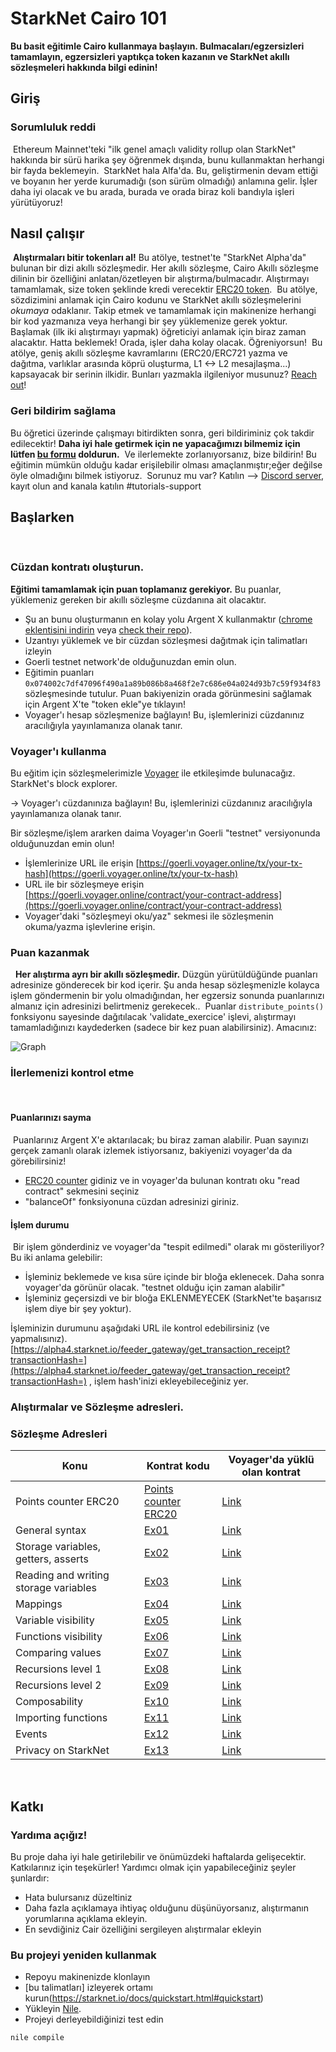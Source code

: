 # StarkNet Cairo 101
**Bu basit eğitimle Cairo kullanmaya başlayın. 
Bulmacaları/egzersizleri tamamlayın, egzersizleri yaptıkça token kazanın ve StarkNet akıllı sözleşmeleri hakkında bilgi edinin!​**
​
  ## Giriş
### Sorumluluk reddi
​
Ethereum Mainnet'teki "ilk genel amaçlı validity rollup olan StarkNet" hakkında bir sürü harika şey öğrenmek dışında, bunu kullanmaktan herhangi bir fayda beklemeyin.
​
StarkNet hala Alfa'da. Bu, geliştirmenin devam ettiği ve boyanın her yerde kurumadığı (son sürüm olmadığı) anlamına gelir. İşler daha iyi olacak ve bu arada, burada ve orada biraz koli bandıyla işleri yürütüyoruz!
​
## Nasıl çalışır
​
**Alıştırmaları bitir tokenları al!**
Bu atölye, testnet'te "StarkNet Alpha'da" bulunan bir dizi akıllı sözleşmedir.
Her akıllı sözleşme, Cairo Akıllı sözleşme dilinin bir özelliğini anlatan/özetleyen bir alıştırma/bulmacadır.
Alıştırmayı tamamlamak, size token şeklinde kredi verecektir [ERC20 token](contracts/token/TDERC20.cairo).
​
Bu atölye, sözdizimini anlamak için Cairo kodunu ve StarkNet akıllı sözleşmelerini *okumaya* odaklanır.
Takip etmek ve tamamlamak için makinenize herhangi bir kod yazmanıza veya herhangi bir şey yüklemenize gerek yoktur.
​
Başlamak (ilk iki alıştırmayı yapmak) öğreticiyi anlamak için biraz zaman alacaktır. Hatta beklemek! Orada, işler daha kolay olacak. Öğreniyorsun!
​
Bu atölye, geniş akıllı sözleşme kavramlarını (ERC20/ERC721 yazma ve dağıtma, varlıklar arasında köprü oluşturma, L1 <-> L2 mesajlaşma...) kapsayacak bir serinin ilkidir.
Bunları yazmakla ilgileniyor musunuz? [Reach out](https://twitter.com/HenriLieutaud)!
​
### Geri bildirim sağlama
Bu öğretici üzerinde çalışmayı bitirdikten sonra, geri bildiriminiz çok takdir edilecektir!
**Daha iyi hale getirmek için ne yapacağımızı bilmemiz için lütfen [bu formu](https://forms.reform.app/starkware/untitled-form-4/kaes2e) doldurun.** 
​
Ve ilerlemekte zorlanıyorsanız, bize bildirin! Bu eğitimin mümkün olduğu kadar erişilebilir olması amaçlanmıştır;eğer değilse öyle olmadığını bilmek istiyoruz.
​
Sorunuz mu var? Katılın --> [Discord server](https://discord.gg/B7PevJGCCw), kayıt olun and kanala katılın #tutorials-support
​
## Başlarken
​
### Cüzdan kontratı oluşturun.
**Eğitimi tamamlamak için puan toplamanız gerekiyor.** Bu puanlar, yüklemeniz gereken bir akıllı sözleşme cüzdanına ait olacaktır.
-   Şu an bunu oluşturmanın en kolay yolu Argent X kullanmaktır ([chrome eklentisini indirin](https://chrome.google.com/webstore/detail/argent-x-starknet-wallet/dlcobpjiigpikoobohmabehhmhfoodbb/)  veya  [check their repo](https://github.com/argentlabs/argent-x)).
-   Uzantıyı yüklemek ve bir cüzdan sözleşmesi dağıtmak için talimatları izleyin
-   Goerli testnet network'de olduğunuzdan emin olun.
-   Eğitimin puanları `0x074002c7df47096f490a1a89b086b8a468f2e7c686e04a024d93b7c59f934f83` sözleşmesinde tutulur. Puan bakiyenizin orada görünmesini sağlamak için Argent X'te "token ekle"ye tıklayın!
- Voyager'ı hesap sözleşmenize bağlayın! Bu, işlemlerinizi cüzdanınız aracılığıyla yayınlamanıza olanak tanır.
​
### Voyager'ı kullanma
Bu eğitim için sözleşmelerimizle [Voyager](https://goerli.voyager.online/) ile etkileşimde bulunacağız. StarkNet's block explorer. 

-> Voyager'ı cüzdanınıza bağlayın! Bu, işlemlerinizi cüzdanınız aracılığıyla yayınlamanıza olanak tanır.


Bir sözleşme/işlem ararken daima Voyager'ın Goerli "testnet" versiyonunda olduğunuzdan emin olun!
-   İşlemlerinize URL ile erişin [https://goerli.voyager.online/tx/your-tx-hash](https://goerli.voyager.online/tx/your-tx-hash)
-   URL ile bir sözleşmeye erişin  [https://goerli.voyager.online/contract/your-contract-address](https://goerli.voyager.online/contract/your-contract-address)
-   Voyager'daki "sözleşmeyi oku/yaz" sekmesi ile sözleşmenin okuma/yazma işlevlerine erişin.
​
### Puan kazanmak
​
​
**Her alıştırma ayrı bir akıllı sözleşmedir.** Düzgün yürütüldüğünde puanları adresinize gönderecek bir kod içerir. Şu anda hesap sözleşmenizle kolayca işlem göndermenin bir yolu olmadığından, her egzersiz sonunda puanlarınızı almanız için adresinizi belirtmeniz gerekecek..
​
Puanlar `distribute_points()` fonksiyonu sayesinde dağıtılacak 'validate_exercice' işlevi, alıştırmayı tamamladığınızı kaydederken (sadece bir kez puan alabilirsiniz). Amacınız:

![Graph](assets/diagram.png)
​
​
​
### İlerlemenizi kontrol etme
​
#### Puanlarınızı sayma
​
Puanlarınız Argent X'e aktarılacak; bu biraz zaman alabilir. Puan sayınızı gerçek zamanlı olarak izlemek istiyorsanız, bakiyenizi voyager'da da görebilirsiniz!
​
-   [ERC20 counter](https://goerli.voyager.online/contract/0x074002c7df47096f490a1a89b086b8a468f2e7c686e04a024d93b7c59f934f83#readContract) gidiniz ve  in voyager'da bulunan kontratı oku "read contract" sekmesini seçiniz
-   "balanceOf" fonksiyonuna cüzdan adresinizi giriniz.
​
#### İşlem durumu
​
Bir işlem gönderdiniz ve voyager'da "tespit edilmedi" olarak mı gösteriliyor? Bu iki anlama gelebilir:
​
-   İşleminiz beklemede ve kısa süre içinde bir bloğa eklenecek. Daha sonra voyager'da görünür olacak. "testnet olduğu için zaman alabilir"
-   İşleminiz geçersizdi ve bir bloğa EKLENMEYECEK (StarkNet'te başarısız işlem diye bir şey yoktur).
​

İşleminizin durumunu aşağıdaki URL ile kontrol edebilirsiniz (ve yapmalısınız). [https://alpha4.starknet.io/feeder_gateway/get_transaction_receipt?transactionHash=](https://alpha4.starknet.io/feeder_gateway/get_transaction_receipt?transactionHash=)  , işlem hash'inizi ekleyebileceğiniz yer.
​
### Alıştırmalar ve Sözleşme adresleri.
### Sözleşme Adresleri
|Konu|Kontrat kodu|Voyager'da yüklü olan kontrat|
|---|---|---|
|Points counter ERC20|[Points counter ERC20](contracts/token/TDERC20.cairo)|[Link](https://goerli.voyager.online/contract/0x074002c7df47096f490a1a89b086b8a468f2e7c686e04a024d93b7c59f934f83)|
|General syntax|[Ex01](contracts/ex01.cairo)|[Link](https://goerli.voyager.online/contract/0x04b9b3cea3d4b21f7f272a26cf0d54f40348a9d8509f951b217e33d4e9c80af2)|
|Storage variables, getters, asserts|[Ex02](contracts/ex02.cairo)|[Link](https://goerli.voyager.online/contract/0x06511a41c0620d756ff9e3c6b27d5aea2d9b65e162abdec72c4d746c0a1aca05)|
|Reading and writing storage variables|[Ex03](contracts/ex03.cairo)|[Link](https://goerli.voyager.online/contract/0x044a68c9052a5208a46aee5d0af6f6a3e30686ab9ce3e852c4b817d0a76f2f09)|
|Mappings|[Ex04](contracts/ex04.cairo)|[Link](https://goerli.voyager.online/contract/0x04e701814214c5d82215a134c31029986b0d05a2592c0c977fe2330263dc7304)|
|Variable visibility|[Ex05](contracts/ex05.cairo)|[Link](https://goerli.voyager.online/contract/0x01e7285636d7d147df6e2eacb044611e13ce79048c4ac21d0209c8c923108975)|
|Functions visibility|[Ex06](contracts/ex06.cairo)|[Link](https://goerli.voyager.online/contract/0x02abaa69541bd4630225cd69fa87d08a6e8fb80f4c7c2e8d3568fa59e71eec26)|
|Comparing values|[Ex07](contracts/ex07.cairo)|[Link](https://goerli.voyager.online/contract/0x07d9f4f818592b7a97f2c7e5915733ed022f96313cb61bde2c27a9fbd729a5a4)|
|Recursions level 1|[Ex08](contracts/ex08.cairo)|[Link](https://goerli.voyager.online/contract/0x072d42eb599c9ec14d1f7209223226cb1436898c6930480c6a2f6998c6ceb9fe)|
|Recursions level 2|[Ex09](contracts/ex09.cairo)|[Link](https://goerli.voyager.online/contract/0x035203b6c0b68ef87127a7d77f36de4279ceb79ea2d8099f854f51fc28074de4)|
|Composability|[Ex10](contracts/ex10.cairo)|[Link](https://goerli.voyager.online/contract/0x071e59fbd7e724b94ad1f6d4bba1ff7161a834c6b19c4b88719ad640d5a6105c)|
|Importing functions|[Ex11](contracts/ex11.cairo)|[Link](https://goerli.voyager.online/contract/0x06e124eba8dcf1ebe207d6adb366193511373801b49742b39ace5c868b795e68)|
|Events|[Ex12](contracts/ex12.cairo)|[Link](https://goerli.voyager.online/contract/0x0658e159d61d4428b6d5fa90aa20083786674c49a645fe416fc4c35b145f8a83)|
|Privacy on StarkNet|[Ex13](contracts/ex13.cairo)|[Link](https://goerli.voyager.online/contract/0x07b271402ce18e1bcc1b64f555cdc23693b0eb091d71644f72b6c220814c1425)|

​
​
## Katkı
### Yardıma açığız!
Bu proje daha iyi hale getirilebilir ve önümüzdeki haftalarda gelişecektir. Katkılarınız için teşekürler! Yardımcı olmak için yapabileceğiniz şeyler şunlardır:
- Hata bulursanız düzeltiniz
- Daha fazla açıklamaya ihtiyaç olduğunu düşünüyorsanız, alıştırmanın yorumlarına açıklama ekleyin.
- En sevdiğiniz Cair özelliğini sergileyen alıştırmalar ekleyin
​
### Bu projeyi yeniden kullanmak
- Repoyu makinenizde klonlayın
- [bu talimatları] izleyerek ortamı kurun(https://starknet.io/docs/quickstart.html#quickstart)
- Yükleyin [Nile](https://github.com/OpenZeppelin/nile).
- Projeyi derleyebildiğinizi test edin
```
nile compile
```
